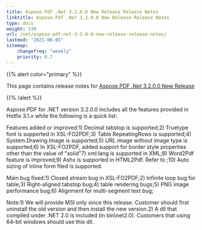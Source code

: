 ```yaml
---
title: Aspose.Pdf .Net 3.2.0.0 New Release Release Notes
linktitle: Aspose.Pdf .Net 3.2.0.0 New Release Release Notes
type: docs
weight: 530
url: /net/aspose-pdf-net-3-2-0-0-new-release-release-notes/
lastmod: "2021-06-05"
sitemap:
    changefreq: "weekly"
    priority: 0.7
---
```


{{% alert color="primary" %}}

This page contains release notes for [Aspose.PDF .Net 3.2.0.0 New Release](https://downloads.aspose.com/pdf/net/new-releases/aspose.pdf-.net-3.2.0.0-new-release/)

{{% /alert %}}

Aspose.PDF for .NET version 3.2.0.0 includes all the features provided in Hotfix 3.1.x while the following is a quick list:

Features added or improved:1) Decimal tabstop is supported;2) Truetype font is supported in XSL-FO2PDF;3) Table.RepeatingRows is supported;4) System.Drawing.Image is supported;5) URL image without image type is supported;6) In XSL-FO2PDF, added support for border style properties other than the value of "solid"7) xml:lang is supported in XML;8) Word2Pdf feature is improved;9) Ashx is supported in HTML2Pdf. Refer to ;10) Auto sizing of inline form filed is supported.  

Main bug fixed:1) Closed stream bug in XSL-FO2PDF;2) Infinite loop bug for table;3) Right-aligned tabstop bug;4) table rendering bugs;5) PNG image performance bug;6) Alignment for multi-segment text bug;

Note:1) We will provide MSI only since this release. Customer should first uninstall the old version and then install the new version.2) A dll that compiled under .NET 2.0 is included (in bin\net2.0). Customers that using 64-bit windows should use this dll.
